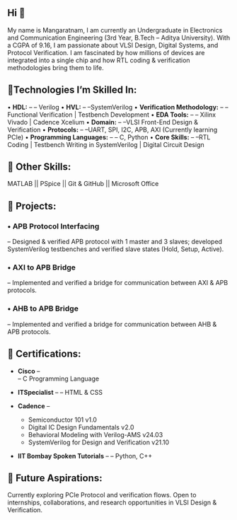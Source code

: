 ## Hi  👋

My name is Mangaratnam, I am currently an Undergraduate in Electronics and Communication Engineering (3rd Year, B.Tech – Aditya University). With a CGPA of 9.16, I am passionate about VLSI Design, Digital Systems, and Protocol Verification. I am fascinated by how millions of devices are integrated into a single chip and how RTL coding & verification methodologies bring them to life.

## 🔹Technologies I’m Skilled In:

 • **HDL:** –
   – Verilog
 • **HVL:** –
   –SystemVerilog
 • **Verification Methodology:** –
   –Functional Verification | Testbench Development 
 • **EDA Tools:** –
   – Xilinx Vivado | Cadence Xcelium 
 • **Domain:** –
   –VLSI Front-End Design & Verification 
 • **Protocols:** –
   –UART, SPI, I2C, APB, AXI (Currently learning PCIe)
 • **Programming Languages:** –
   – C, Python
 • **Core Skills:** –
   –RTL Coding | Testbench Writing in SystemVerilog | Digital Circuit Design 

## 🔹 Other Skills:
MATLAB || PSpice  || Git & GitHub || Microsoft Office

## 📂 Projects:

### •  **APB Protocol Interfacing** 
 – Designed & verified APB protocol with 1 master and 3 slaves; developed SystemVerilog testbenches and verified slave states (Hold, Setup, Active).
###  • **AXI to APB Bridge** 
 – Implemented and verified a bridge for communication between AXI & APB protocols.
### • **AHB to APB Bridge** 
 – Implemented and verified a bridge for communication between AHB & APB protocols.

## 📜 Certifications:

- **Cisco** –    
  – C Programming Language  
- **ITSpecialist** – 
   – HTML & CSS  
- **Cadence** –  
  - Semiconductor 101 v1.0
  - Digital IC Design Fundamentals v2.0
  - Behavioral Modeling with Verilog-AMS v24.03
  - SystemVerilog for Design and Verification v21.10 
  
- **IIT Bombay Spoken Tutorials** – 
  – Python, C++  


## 🚀 Future Aspirations:
Currently exploring PCIe Protocol and verification flows. Open to internships, collaborations, and research opportunities in VLSI Design & Verification.

